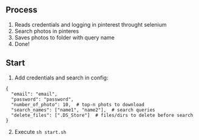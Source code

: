 ## Process
1) Reads credentials and logging in pinterest throught selenium
2) Search photos in pinteres
3) Saves photos to folder with query name
4) Done!

## Start
1. Add credentials and search in config:
```
{
  "email": "email",
  "password": "password",
  "number_of_photo": 10,  # top-n phots to download
  "search_names": ["name1", "name2"],  # search queries
  "delete_files": [".DS_Store"]  # files/dirs to delete before search
}
```

2. Execute ```sh start.sh```
